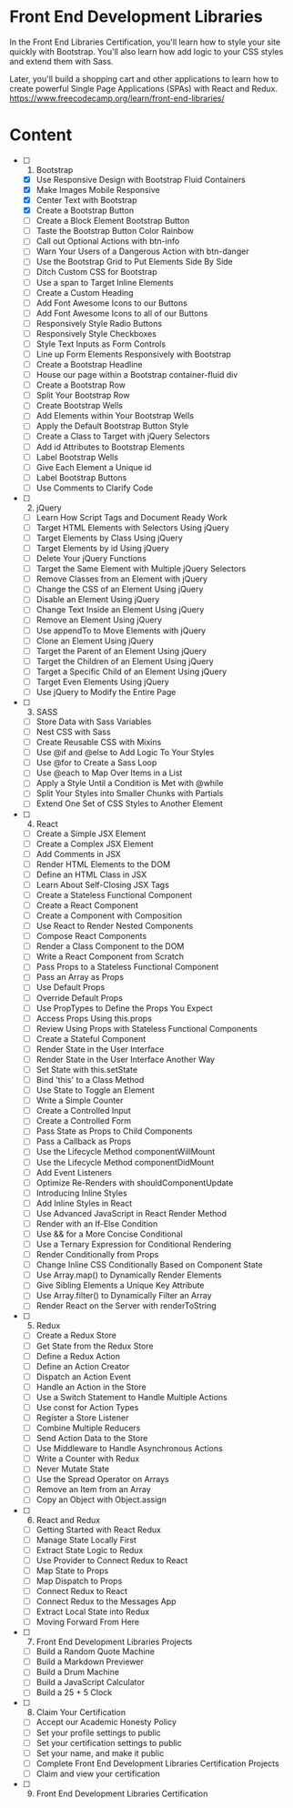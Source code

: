 # Front End Development Libraries

In the Front End Libraries Certification, you'll learn how to style your site quickly with Bootstrap. You'll also learn how add logic to your CSS styles and extend them with Sass.

Later, you'll build a shopping cart and other applications to learn how to create powerful Single Page Applications (SPAs) with React and Redux.
https://www.freecodecamp.org/learn/front-end-libraries/

# Content 

- [ ] 1. Bootstrap
  - [x] Use Responsive Design with Bootstrap Fluid Containers
  - [x] Make Images Mobile Responsive
  - [x] Center Text with Bootstrap
  - [x] Create a Bootstrap Button
  - [ ] Create a Block Element Bootstrap Button
  - [ ] Taste the Bootstrap Button Color Rainbow
  - [ ] Call out Optional Actions with btn-info
  - [ ] Warn Your Users of a Dangerous Action with btn-danger
  - [ ] Use the Bootstrap Grid to Put Elements Side By Side
  - [ ] Ditch Custom CSS for Bootstrap
  - [ ] Use a span to Target Inline Elements
  - [ ] Create a Custom Heading
  - [ ] Add Font Awesome Icons to our Buttons
  - [ ] Add Font Awesome Icons to all of our Buttons
  - [ ] Responsively Style Radio Buttons
  - [ ] Responsively Style Checkboxes
  - [ ] Style Text Inputs as Form Controls
  - [ ] Line up Form Elements Responsively with Bootstrap
  - [ ] Create a Bootstrap Headline
  - [ ] House our page within a Bootstrap container-fluid div
  - [ ] Create a Bootstrap Row
  - [ ] Split Your Bootstrap Row
  - [ ] Create Bootstrap Wells
  - [ ] Add Elements within Your Bootstrap Wells
  - [ ] Apply the Default Bootstrap Button Style
  - [ ] Create a Class to Target with jQuery Selectors
  - [ ] Add id Attributes to Bootstrap Elements
  - [ ] Label Bootstrap Wells
  - [ ] Give Each Element a Unique id
  - [ ] Label Bootstrap Buttons
  - [ ] Use Comments to Clarify Code
- [ ] 2. jQuery
  - [ ] Learn How Script Tags and Document Ready Work
  - [ ] Target HTML Elements with Selectors Using jQuery
  - [ ] Target Elements by Class Using jQuery
  - [ ] Target Elements by id Using jQuery
  - [ ] Delete Your jQuery Functions
  - [ ] Target the Same Element with Multiple jQuery Selectors
  - [ ] Remove Classes from an Element with jQuery
  - [ ] Change the CSS of an Element Using jQuery
  - [ ] Disable an Element Using jQuery
  - [ ] Change Text Inside an Element Using jQuery
  - [ ] Remove an Element Using jQuery
  - [ ] Use appendTo to Move Elements with jQuery
  - [ ] Clone an Element Using jQuery
  - [ ] Target the Parent of an Element Using jQuery
  - [ ] Target the Children of an Element Using jQuery
  - [ ] Target a Specific Child of an Element Using jQuery
  - [ ] Target Even Elements Using jQuery
  - [ ] Use jQuery to Modify the Entire Page
- [ ] 3. SASS
  - [ ] Store Data with Sass Variables
  - [ ] Nest CSS with Sass
  - [ ] Create Reusable CSS with Mixins
  - [ ] Use @if and @else to Add Logic To Your Styles
  - [ ] Use @for to Create a Sass Loop
  - [ ] Use @each to Map Over Items in a List
  - [ ] Apply a Style Until a Condition is Met with @while
  - [ ] Split Your Styles into Smaller Chunks with Partials
  - [ ] Extend One Set of CSS Styles to Another Element
- [ ] 4. React
  - [ ] Create a Simple JSX Element
  - [ ] Create a Complex JSX Element
  - [ ] Add Comments in JSX
  - [ ] Render HTML Elements to the DOM
  - [ ] Define an HTML Class in JSX
  - [ ] Learn About Self-Closing JSX Tags
  - [ ] Create a Stateless Functional Component
  - [ ] Create a React Component
  - [ ] Create a Component with Composition
  - [ ] Use React to Render Nested Components
  - [ ] Compose React Components
  - [ ] Render a Class Component to the DOM
  - [ ] Write a React Component from Scratch
  - [ ] Pass Props to a Stateless Functional Component
  - [ ] Pass an Array as Props
  - [ ] Use Default Props
  - [ ] Override Default Props
  - [ ] Use PropTypes to Define the Props You Expect
  - [ ] Access Props Using this.props
  - [ ] Review Using Props with Stateless Functional Components
  - [ ] Create a Stateful Component
  - [ ] Render State in the User Interface
  - [ ] Render State in the User Interface Another Way
  - [ ] Set State with this.setState
  - [ ] Bind 'this' to a Class Method
  - [ ] Use State to Toggle an Element
  - [ ] Write a Simple Counter
  - [ ] Create a Controlled Input
  - [ ] Create a Controlled Form
  - [ ] Pass State as Props to Child Components
  - [ ] Pass a Callback as Props
  - [ ] Use the Lifecycle Method componentWillMount
  - [ ] Use the Lifecycle Method componentDidMount
  - [ ] Add Event Listeners
  - [ ] Optimize Re-Renders with shouldComponentUpdate
  - [ ] Introducing Inline Styles
  - [ ] Add Inline Styles in React
  - [ ] Use Advanced JavaScript in React Render Method
  - [ ] Render with an If-Else Condition
  - [ ] Use && for a More Concise Conditional
  - [ ] Use a Ternary Expression for Conditional Rendering
  - [ ] Render Conditionally from Props
  - [ ] Change Inline CSS Conditionally Based on Component State
  - [ ] Use Array.map() to Dynamically Render Elements
  - [ ] Give Sibling Elements a Unique Key Attribute
  - [ ] Use Array.filter() to Dynamically Filter an Array
  - [ ] Render React on the Server with renderToString
- [ ] 5. Redux
  - [ ] Create a Redux Store
  - [ ] Get State from the Redux Store
  - [ ] Define a Redux Action
  - [ ] Define an Action Creator
  - [ ] Dispatch an Action Event
  - [ ] Handle an Action in the Store
  - [ ] Use a Switch Statement to Handle Multiple Actions
  - [ ] Use const for Action Types
  - [ ] Register a Store Listener
  - [ ] Combine Multiple Reducers
  - [ ] Send Action Data to the Store
  - [ ] Use Middleware to Handle Asynchronous Actions
  - [ ] Write a Counter with Redux
  - [ ] Never Mutate State
  - [ ] Use the Spread Operator on Arrays
  - [ ] Remove an Item from an Array
  - [ ] Copy an Object with Object.assign
- [ ] 6. React and Redux
  - [ ] Getting Started with React Redux
  - [ ] Manage State Locally First
  - [ ] Extract State Logic to Redux
  - [ ] Use Provider to Connect Redux to React
  - [ ] Map State to Props
  - [ ] Map Dispatch to Props
  - [ ] Connect Redux to React
  - [ ] Connect Redux to the Messages App
  - [ ] Extract Local State into Redux
  - [ ] Moving Forward From Here
- [ ] 7. Front End Development Libraries Projects
  - [ ] Build a Random Quote Machine
  - [ ] Build a Markdown Previewer
  - [ ] Build a Drum Machine
  - [ ] Build a JavaScript Calculator
  - [ ] Build a 25 + 5 Clock
- [ ] 8. Claim Your Certification
  - [ ] Accept our Academic Honesty Policy
  - [ ] Set your profile settings to public
  - [ ] Set your certification settings to public
  - [ ] Set your name, and make it public
  - [ ] Complete Front End Development Libraries Certification Projects
  - [ ] Claim and view your certification
- [ ] 9. Front End Development Libraries Certification
